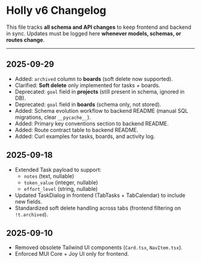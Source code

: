 # Holly v6 Changelog

This file tracks **all schema and API changes** to keep frontend and backend in sync.
Updates must be logged here **whenever models, schemas, or routes change**.

---

## 2025-09-29
- Added: `archived` column to **boards** (soft delete now supported).
- Clarified: **Soft delete** only implemented for tasks + boards.
- Deprecated: `goal` field in **projects** (still present in schema, ignored in DB).
- Deprecated: `goal` field in **boards** (schema only, not stored).
- Added: Schema evolution workflow to backend README (manual SQL migrations, clear `__pycache__`).
- Added: Primary key conventions section to backend README.
- Added: Route contract table to backend README.
- Added: Curl examples for tasks, boards, and activity log.

## 2025-09-18
- Extended Task payload to support:
  - `notes` (text, nullable)
  - `token_value` (integer, nullable)
  - `effort_level` (string, nullable)
- Updated TaskDialog in frontend (TabTasks + TabCalendar) to include new fields.
- Standardized soft delete handling across tabs (frontend filtering on `!t.archived`).

## 2025-09-10
- Removed obsolete Tailwind UI components (`Card.tsx`, `NavItem.tsx`).
- Enforced MUI Core + Joy UI only for frontend.
